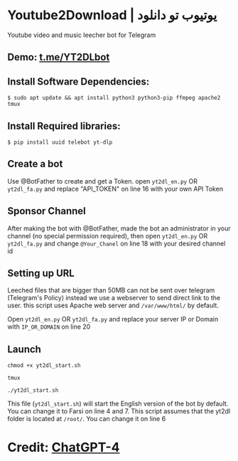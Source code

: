 # Youtube2Download | یوتیوب تو دانلود
Youtube video and music leecher bot for Telegram
## Demo: [t.me/YT2DLbot](https://t.me/YT2DLbot)
## Install Software Dependencies:
`$ sudo apt update && apt install python3 python3-pip ffmpeg apache2 tmux`
## Install Required libraries:
`$ pip install uuid telebot yt-dlp `
## Create a bot
Use @BotFather to create and get a Token. open `yt2dl_en.py` OR `yt2dl_fa.py` and replace "API_TOKEN" on line 16 with your own API Token
## Sponsor Channel
After making the bot with @BotFather, made the bot an administrator in your channel (no special permission required), then open `yt2dl_en.py` OR `yt2dl_fa.py` and change `@Your_Chanel` on line 18 with your desired channel id
## Setting up URL
Leeched files that are bigger than 50MB can not be sent over telegram (Telegram's Policy) instead we use a webserver to send direct link to the user. this script uses Apache web server and `/var/www/html/` by default.

Open `yt2dl_en.py` OR `yt2dl_fa.py` and replace your server IP or Domain with `IP_OR_DOMAIN` on line 20
## Launch
`chmod +x yt2dl_start.sh`

`tmux`

`./yt2dl_start.sh`

This file (`yt2dl_start.sh`) will start the English version of the bot by default. You can change it to Farsi on line 4 and 7. This script assumes that the yt2dl folder is located at `/root/`. You can change it on line 6

# Credit: [ChatGPT-4](https://chat.openai.com)
